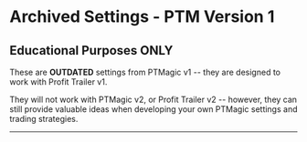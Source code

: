 #  Archived Settings - PTM Version 1
## Educational Purposes ONLY

These are **OUTDATED** settings from PTMagic v1 -- they are designed to work with Profit Trailer v1.

They will not work with PTMagic v2, or Profit Trailer v2 -- however, they can still provide valuable ideas when developing your own PTMagic settings and trading strategies.

---
